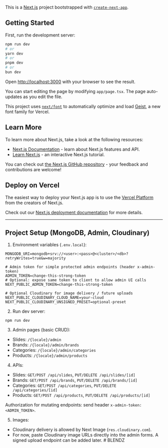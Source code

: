 This is a [Next.js](https://nextjs.org) project bootstrapped with [`create-next-app`](https://nextjs.org/docs/app/api-reference/cli/create-next-app).

## Getting Started

First, run the development server:

```bash
npm run dev
# or
yarn dev
# or
pnpm dev
# or
bun dev
```

Open [http://localhost:3000](http://localhost:3000) with your browser to see the result.

You can start editing the page by modifying `app/page.tsx`. The page auto-updates as you edit the file.

This project uses [`next/font`](https://nextjs.org/docs/app/building-your-application/optimizing/fonts) to automatically optimize and load [Geist](https://vercel.com/font), a new font family for Vercel.

## Learn More

To learn more about Next.js, take a look at the following resources:

- [Next.js Documentation](https://nextjs.org/docs) - learn about Next.js features and API.
- [Learn Next.js](https://nextjs.org/learn) - an interactive Next.js tutorial.

You can check out [the Next.js GitHub repository](https://github.com/vercel/next.js) - your feedback and contributions are welcome!

## Deploy on Vercel

The easiest way to deploy your Next.js app is to use the [Vercel Platform](https://vercel.com/new?utm_medium=default-template&filter=next.js&utm_source=create-next-app&utm_campaign=create-next-app-readme) from the creators of Next.js.

Check out our [Next.js deployment documentation](https://nextjs.org/docs/app/building-your-application/deploying) for more details.

---

## Project Setup (MongoDB, Admin, Cloudinary)

1) Environment variables (`.env.local`):

```
MONGODB_URI=mongodb+srv://<user>:<pass>@<cluster>/<db>?retryWrites=true&w=majority

# Admin token for simple protected admin endpoints (header x-admin-token)
ADMIN_TOKEN=change-this-strong-token
# Optional: expose same token to client to allow admin UI calls
NEXT_PUBLIC_ADMIN_TOKEN=change-this-strong-token

# Optional Cloudinary for image delivery / future uploads
NEXT_PUBLIC_CLOUDINARY_CLOUD_NAME=your-cloud
NEXT_PUBLIC_CLOUDINARY_UNSIGNED_PRESET=optional-preset
```

2) Run dev server:

```
npm run dev
```

3) Admin pages (basic CRUD):

- Slides: `/{locale}/admin`
- Brands: `/{locale}/admin/brands`
- Categories: `/{locale}/admin/categories`
- Products: `/{locale}/admin/products`

4) APIs:

- Slides: `GET/POST /api/slides`, `PUT/DELETE /api/slides/[id]`
- Brands: `GET/POST /api/brands`, `PUT/DELETE /api/brands/[id]`
- Categories: `GET/POST /api/categories`, `PUT/DELETE /api/categories/[id]`
- Products: `GET/POST /api/products`, `PUT/DELETE /api/products/[id]`

Authorization for mutating endpoints: send header `x-admin-token: <ADMIN_TOKEN>`.

5) Images:

- Cloudinary delivery is allowed by Next Image (`res.cloudinary.com`).
- For now, paste Cloudinary image URLs directly into the admin forms. A signed upload endpoint can be added later.
#   B L E N D Z  
 